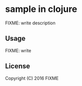 # sample in clojure

FIXME: write description

## Usage

FIXME: write

## License

Copyright (C) 2016 FIXME